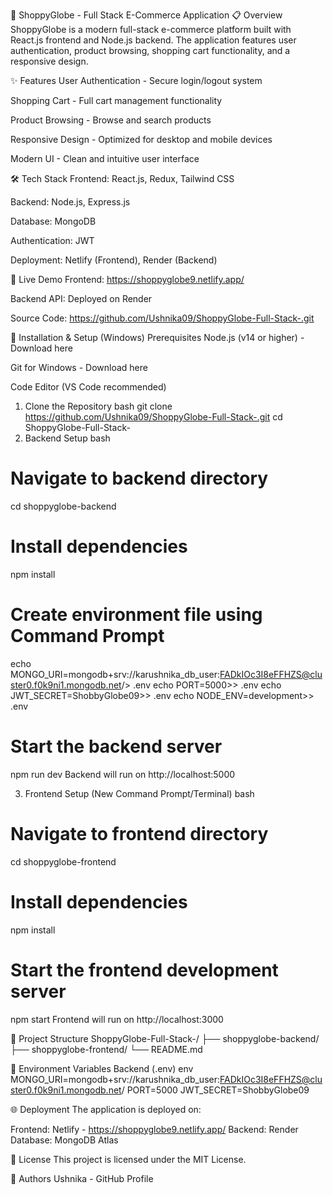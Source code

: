 🛒 ShoppyGlobe - Full Stack E-Commerce Application
📋 Overview
ShoppyGlobe is a modern full-stack e-commerce platform built with React.js frontend and Node.js backend. The application features user authentication, product browsing, shopping cart functionality, and a responsive design.

✨ Features
User Authentication - Secure login/logout system

Shopping Cart - Full cart management functionality

Product Browsing - Browse and search products

Responsive Design - Optimized for desktop and mobile devices

Modern UI - Clean and intuitive user interface

🛠️ Tech Stack
Frontend: React.js, Redux, Tailwind CSS

Backend: Node.js, Express.js

Database: MongoDB

Authentication: JWT

Deployment: Netlify (Frontend), Render (Backend)

🚀 Live Demo
Frontend: https://shoppyglobe9.netlify.app/

Backend API: Deployed on Render

Source Code: https://github.com/Ushnika09/ShoppyGlobe-Full-Stack-.git

🚀 Installation & Setup (Windows)
Prerequisites
Node.js (v14 or higher) - Download here

Git for Windows - Download here

Code Editor (VS Code recommended)

1. Clone the Repository
bash
git clone https://github.com/Ushnika09/ShoppyGlobe-Full-Stack-.git
cd ShoppyGlobe-Full-Stack-
2. Backend Setup
bash
# Navigate to backend directory
cd shoppyglobe-backend

# Install dependencies
npm install

# Create environment file using Command Prompt
echo MONGO_URI=mongodb+srv://karushnika_db_user:FADkIOc3I8eFFHZS@cluster0.f0k9ni1.mongodb.net/> .env
echo PORT=5000>> .env
echo JWT_SECRET=ShobbyGlobe09>> .env
echo NODE_ENV=development>> .env

# Start the backend server
npm run dev
Backend will run on http://localhost:5000

3. Frontend Setup (New Command Prompt/Terminal)
bash
# Navigate to frontend directory
cd shoppyglobe-frontend

# Install dependencies
npm install

# Start the frontend development server
npm start
Frontend will run on http://localhost:3000

📁 Project Structure
ShoppyGlobe-Full-Stack-/
├── shoppyglobe-backend/
├── shoppyglobe-frontend/
└── README.md

🔧 Environment Variables
Backend (.env)
env
MONGO_URI=mongodb+srv://karushnika_db_user:FADkIOc3I8eFFHZS@cluster0.f0k9ni1.mongodb.net/
PORT=5000
JWT_SECRET=ShobbyGlobe09

🌐 Deployment
The application is deployed on:

Frontend: Netlify - https://shoppyglobe9.netlify.app/
Backend: Render
Database: MongoDB Atlas

📝 License
This project is licensed under the MIT License.

👥 Authors
Ushnika - GitHub Profile
